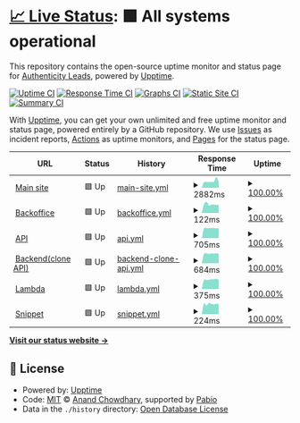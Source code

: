 # [📈 Live Status](https://status.authenticityleads.com): <!--live status--> **🟩 All systems operational**

This repository contains the open-source uptime monitor and status page for [Authenticity Leads](https://status.authenticityleads.com), powered by [Upptime](https://github.com/upptime/upptime).

[![Uptime CI](https://github.com/AuthenticityLeads/status-page/workflows/Uptime%20CI/badge.svg)](https://github.com/AuthenticityLeads/status-page/actions?query=workflow%3A%22Uptime+CI%22)
[![Response Time CI](https://github.com/AuthenticityLeads/status-page/workflows/Response%20Time%20CI/badge.svg)](https://github.com/AuthenticityLeads/status-page/actions?query=workflow%3A%22Response+Time+CI%22)
[![Graphs CI](https://github.com/AuthenticityLeads/status-page/workflows/Graphs%20CI/badge.svg)](https://github.com/AuthenticityLeads/status-page/actions?query=workflow%3A%22Graphs+CI%22)
[![Static Site CI](https://github.com/AuthenticityLeads/status-page/workflows/Static%20Site%20CI/badge.svg)](https://github.com/AuthenticityLeads/status-page/actions?query=workflow%3A%22Static+Site+CI%22)
[![Summary CI](https://github.com/AuthenticityLeads/status-page/workflows/Summary%20CI/badge.svg)](https://github.com/AuthenticityLeads/status-page/actions?query=workflow%3A%22Summary+CI%22)

With [Upptime](https://upptime.js.org), you can get your own unlimited and free uptime monitor and status page, powered entirely by a GitHub repository. We use [Issues](https://github.com/AuthenticityLeads/status-page/issues) as incident reports, [Actions](https://github.com/AuthenticityLeads/status-page/actions) as uptime monitors, and [Pages](https://status.authenticityleads.com) for the status page.

<!--start: status pages-->
<!-- This summary is generated by Upptime (https://github.com/upptime/upptime) -->
<!-- Do not edit this manually, your changes will be overwritten -->
<!-- prettier-ignore -->
| URL | Status | History | Response Time | Uptime |
| --- | ------ | ------- | ------------- | ------ |
| <img alt="" src="https://icons.duckduckgo.com/ip3/authenticityleads.com.ico" height="13"> [Main site](https://authenticityleads.com) | 🟩 Up | [main-site.yml](https://github.com/AuthenticityLeads/status-page/commits/HEAD/history/main-site.yml) | <details><summary><img alt="Response time graph" src="./graphs/main-site/response-time-week.png" height="20"> 2882ms</summary><br><a href="https://status.authenticityleads.com/history/main-site"><img alt="Response time 572" src="https://img.shields.io/endpoint?url=https%3A%2F%2Fraw.githubusercontent.com%2FAuthenticityLeads%2Fstatus-page%2FHEAD%2Fapi%2Fmain-site%2Fresponse-time.json"></a><br><a href="https://status.authenticityleads.com/history/main-site"><img alt="24-hour response time 2643" src="https://img.shields.io/endpoint?url=https%3A%2F%2Fraw.githubusercontent.com%2FAuthenticityLeads%2Fstatus-page%2FHEAD%2Fapi%2Fmain-site%2Fresponse-time-day.json"></a><br><a href="https://status.authenticityleads.com/history/main-site"><img alt="7-day response time 2882" src="https://img.shields.io/endpoint?url=https%3A%2F%2Fraw.githubusercontent.com%2FAuthenticityLeads%2Fstatus-page%2FHEAD%2Fapi%2Fmain-site%2Fresponse-time-week.json"></a><br><a href="https://status.authenticityleads.com/history/main-site"><img alt="30-day response time 2756" src="https://img.shields.io/endpoint?url=https%3A%2F%2Fraw.githubusercontent.com%2FAuthenticityLeads%2Fstatus-page%2FHEAD%2Fapi%2Fmain-site%2Fresponse-time-month.json"></a><br><a href="https://status.authenticityleads.com/history/main-site"><img alt="1-year response time 572" src="https://img.shields.io/endpoint?url=https%3A%2F%2Fraw.githubusercontent.com%2FAuthenticityLeads%2Fstatus-page%2FHEAD%2Fapi%2Fmain-site%2Fresponse-time-year.json"></a></details> | <details><summary><a href="https://status.authenticityleads.com/history/main-site">100.00%</a></summary><a href="https://status.authenticityleads.com/history/main-site"><img alt="All-time uptime 100.00%" src="https://img.shields.io/endpoint?url=https%3A%2F%2Fraw.githubusercontent.com%2FAuthenticityLeads%2Fstatus-page%2FHEAD%2Fapi%2Fmain-site%2Fuptime.json"></a><br><a href="https://status.authenticityleads.com/history/main-site"><img alt="24-hour uptime 100.00%" src="https://img.shields.io/endpoint?url=https%3A%2F%2Fraw.githubusercontent.com%2FAuthenticityLeads%2Fstatus-page%2FHEAD%2Fapi%2Fmain-site%2Fuptime-day.json"></a><br><a href="https://status.authenticityleads.com/history/main-site"><img alt="7-day uptime 100.00%" src="https://img.shields.io/endpoint?url=https%3A%2F%2Fraw.githubusercontent.com%2FAuthenticityLeads%2Fstatus-page%2FHEAD%2Fapi%2Fmain-site%2Fuptime-week.json"></a><br><a href="https://status.authenticityleads.com/history/main-site"><img alt="30-day uptime 100.00%" src="https://img.shields.io/endpoint?url=https%3A%2F%2Fraw.githubusercontent.com%2FAuthenticityLeads%2Fstatus-page%2FHEAD%2Fapi%2Fmain-site%2Fuptime-month.json"></a><br><a href="https://status.authenticityleads.com/history/main-site"><img alt="1-year uptime 100.00%" src="https://img.shields.io/endpoint?url=https%3A%2F%2Fraw.githubusercontent.com%2FAuthenticityLeads%2Fstatus-page%2FHEAD%2Fapi%2Fmain-site%2Fuptime-year.json"></a></details>
| <img alt="" src="https://icons.duckduckgo.com/ip3/app.authenticityleads.com.ico" height="13"> [Backoffice](https://app.authenticityleads.com/) | 🟩 Up | [backoffice.yml](https://github.com/AuthenticityLeads/status-page/commits/HEAD/history/backoffice.yml) | <details><summary><img alt="Response time graph" src="./graphs/backoffice/response-time-week.png" height="20"> 122ms</summary><br><a href="https://status.authenticityleads.com/history/backoffice"><img alt="Response time 227" src="https://img.shields.io/endpoint?url=https%3A%2F%2Fraw.githubusercontent.com%2FAuthenticityLeads%2Fstatus-page%2FHEAD%2Fapi%2Fbackoffice%2Fresponse-time.json"></a><br><a href="https://status.authenticityleads.com/history/backoffice"><img alt="24-hour response time 116" src="https://img.shields.io/endpoint?url=https%3A%2F%2Fraw.githubusercontent.com%2FAuthenticityLeads%2Fstatus-page%2FHEAD%2Fapi%2Fbackoffice%2Fresponse-time-day.json"></a><br><a href="https://status.authenticityleads.com/history/backoffice"><img alt="7-day response time 122" src="https://img.shields.io/endpoint?url=https%3A%2F%2Fraw.githubusercontent.com%2FAuthenticityLeads%2Fstatus-page%2FHEAD%2Fapi%2Fbackoffice%2Fresponse-time-week.json"></a><br><a href="https://status.authenticityleads.com/history/backoffice"><img alt="30-day response time 389" src="https://img.shields.io/endpoint?url=https%3A%2F%2Fraw.githubusercontent.com%2FAuthenticityLeads%2Fstatus-page%2FHEAD%2Fapi%2Fbackoffice%2Fresponse-time-month.json"></a><br><a href="https://status.authenticityleads.com/history/backoffice"><img alt="1-year response time 227" src="https://img.shields.io/endpoint?url=https%3A%2F%2Fraw.githubusercontent.com%2FAuthenticityLeads%2Fstatus-page%2FHEAD%2Fapi%2Fbackoffice%2Fresponse-time-year.json"></a></details> | <details><summary><a href="https://status.authenticityleads.com/history/backoffice">100.00%</a></summary><a href="https://status.authenticityleads.com/history/backoffice"><img alt="All-time uptime 100.00%" src="https://img.shields.io/endpoint?url=https%3A%2F%2Fraw.githubusercontent.com%2FAuthenticityLeads%2Fstatus-page%2FHEAD%2Fapi%2Fbackoffice%2Fuptime.json"></a><br><a href="https://status.authenticityleads.com/history/backoffice"><img alt="24-hour uptime 100.00%" src="https://img.shields.io/endpoint?url=https%3A%2F%2Fraw.githubusercontent.com%2FAuthenticityLeads%2Fstatus-page%2FHEAD%2Fapi%2Fbackoffice%2Fuptime-day.json"></a><br><a href="https://status.authenticityleads.com/history/backoffice"><img alt="7-day uptime 100.00%" src="https://img.shields.io/endpoint?url=https%3A%2F%2Fraw.githubusercontent.com%2FAuthenticityLeads%2Fstatus-page%2FHEAD%2Fapi%2Fbackoffice%2Fuptime-week.json"></a><br><a href="https://status.authenticityleads.com/history/backoffice"><img alt="30-day uptime 100.00%" src="https://img.shields.io/endpoint?url=https%3A%2F%2Fraw.githubusercontent.com%2FAuthenticityLeads%2Fstatus-page%2FHEAD%2Fapi%2Fbackoffice%2Fuptime-month.json"></a><br><a href="https://status.authenticityleads.com/history/backoffice"><img alt="1-year uptime 100.00%" src="https://img.shields.io/endpoint?url=https%3A%2F%2Fraw.githubusercontent.com%2FAuthenticityLeads%2Fstatus-page%2FHEAD%2Fapi%2Fbackoffice%2Fuptime-year.json"></a></details>
| <img alt="" src="https://icons.duckduckgo.com/ip3/authenticityleads.com.ico" height="13"> [API](https://api.authenticityleads.com) | 🟩 Up | [api.yml](https://github.com/AuthenticityLeads/status-page/commits/HEAD/history/api.yml) | <details><summary><img alt="Response time graph" src="./graphs/api/response-time-week.png" height="20"> 705ms</summary><br><a href="https://status.authenticityleads.com/history/api"><img alt="Response time 625" src="https://img.shields.io/endpoint?url=https%3A%2F%2Fraw.githubusercontent.com%2FAuthenticityLeads%2Fstatus-page%2FHEAD%2Fapi%2Fapi%2Fresponse-time.json"></a><br><a href="https://status.authenticityleads.com/history/api"><img alt="24-hour response time 704" src="https://img.shields.io/endpoint?url=https%3A%2F%2Fraw.githubusercontent.com%2FAuthenticityLeads%2Fstatus-page%2FHEAD%2Fapi%2Fapi%2Fresponse-time-day.json"></a><br><a href="https://status.authenticityleads.com/history/api"><img alt="7-day response time 705" src="https://img.shields.io/endpoint?url=https%3A%2F%2Fraw.githubusercontent.com%2FAuthenticityLeads%2Fstatus-page%2FHEAD%2Fapi%2Fapi%2Fresponse-time-week.json"></a><br><a href="https://status.authenticityleads.com/history/api"><img alt="30-day response time 701" src="https://img.shields.io/endpoint?url=https%3A%2F%2Fraw.githubusercontent.com%2FAuthenticityLeads%2Fstatus-page%2FHEAD%2Fapi%2Fapi%2Fresponse-time-month.json"></a><br><a href="https://status.authenticityleads.com/history/api"><img alt="1-year response time 625" src="https://img.shields.io/endpoint?url=https%3A%2F%2Fraw.githubusercontent.com%2FAuthenticityLeads%2Fstatus-page%2FHEAD%2Fapi%2Fapi%2Fresponse-time-year.json"></a></details> | <details><summary><a href="https://status.authenticityleads.com/history/api">100.00%</a></summary><a href="https://status.authenticityleads.com/history/api"><img alt="All-time uptime 100.00%" src="https://img.shields.io/endpoint?url=https%3A%2F%2Fraw.githubusercontent.com%2FAuthenticityLeads%2Fstatus-page%2FHEAD%2Fapi%2Fapi%2Fuptime.json"></a><br><a href="https://status.authenticityleads.com/history/api"><img alt="24-hour uptime 100.00%" src="https://img.shields.io/endpoint?url=https%3A%2F%2Fraw.githubusercontent.com%2FAuthenticityLeads%2Fstatus-page%2FHEAD%2Fapi%2Fapi%2Fuptime-day.json"></a><br><a href="https://status.authenticityleads.com/history/api"><img alt="7-day uptime 100.00%" src="https://img.shields.io/endpoint?url=https%3A%2F%2Fraw.githubusercontent.com%2FAuthenticityLeads%2Fstatus-page%2FHEAD%2Fapi%2Fapi%2Fuptime-week.json"></a><br><a href="https://status.authenticityleads.com/history/api"><img alt="30-day uptime 100.00%" src="https://img.shields.io/endpoint?url=https%3A%2F%2Fraw.githubusercontent.com%2FAuthenticityLeads%2Fstatus-page%2FHEAD%2Fapi%2Fapi%2Fuptime-month.json"></a><br><a href="https://status.authenticityleads.com/history/api"><img alt="1-year uptime 100.00%" src="https://img.shields.io/endpoint?url=https%3A%2F%2Fraw.githubusercontent.com%2FAuthenticityLeads%2Fstatus-page%2FHEAD%2Fapi%2Fapi%2Fuptime-year.json"></a></details>
| <img alt="" src="https://icons.duckduckgo.com/ip3/authenticityleads.com.ico" height="13"> [Backend(clone API)](https://backendprod.authenticityleads.com) | 🟩 Up | [backend-clone-api.yml](https://github.com/AuthenticityLeads/status-page/commits/HEAD/history/backend-clone-api.yml) | <details><summary><img alt="Response time graph" src="./graphs/backend-clone-api/response-time-week.png" height="20"> 684ms</summary><br><a href="https://status.authenticityleads.com/history/backend-clone-api"><img alt="Response time 624" src="https://img.shields.io/endpoint?url=https%3A%2F%2Fraw.githubusercontent.com%2FAuthenticityLeads%2Fstatus-page%2FHEAD%2Fapi%2Fbackend-clone-api%2Fresponse-time.json"></a><br><a href="https://status.authenticityleads.com/history/backend-clone-api"><img alt="24-hour response time 672" src="https://img.shields.io/endpoint?url=https%3A%2F%2Fraw.githubusercontent.com%2FAuthenticityLeads%2Fstatus-page%2FHEAD%2Fapi%2Fbackend-clone-api%2Fresponse-time-day.json"></a><br><a href="https://status.authenticityleads.com/history/backend-clone-api"><img alt="7-day response time 684" src="https://img.shields.io/endpoint?url=https%3A%2F%2Fraw.githubusercontent.com%2FAuthenticityLeads%2Fstatus-page%2FHEAD%2Fapi%2Fbackend-clone-api%2Fresponse-time-week.json"></a><br><a href="https://status.authenticityleads.com/history/backend-clone-api"><img alt="30-day response time 693" src="https://img.shields.io/endpoint?url=https%3A%2F%2Fraw.githubusercontent.com%2FAuthenticityLeads%2Fstatus-page%2FHEAD%2Fapi%2Fbackend-clone-api%2Fresponse-time-month.json"></a><br><a href="https://status.authenticityleads.com/history/backend-clone-api"><img alt="1-year response time 624" src="https://img.shields.io/endpoint?url=https%3A%2F%2Fraw.githubusercontent.com%2FAuthenticityLeads%2Fstatus-page%2FHEAD%2Fapi%2Fbackend-clone-api%2Fresponse-time-year.json"></a></details> | <details><summary><a href="https://status.authenticityleads.com/history/backend-clone-api">100.00%</a></summary><a href="https://status.authenticityleads.com/history/backend-clone-api"><img alt="All-time uptime 100.00%" src="https://img.shields.io/endpoint?url=https%3A%2F%2Fraw.githubusercontent.com%2FAuthenticityLeads%2Fstatus-page%2FHEAD%2Fapi%2Fbackend-clone-api%2Fuptime.json"></a><br><a href="https://status.authenticityleads.com/history/backend-clone-api"><img alt="24-hour uptime 100.00%" src="https://img.shields.io/endpoint?url=https%3A%2F%2Fraw.githubusercontent.com%2FAuthenticityLeads%2Fstatus-page%2FHEAD%2Fapi%2Fbackend-clone-api%2Fuptime-day.json"></a><br><a href="https://status.authenticityleads.com/history/backend-clone-api"><img alt="7-day uptime 100.00%" src="https://img.shields.io/endpoint?url=https%3A%2F%2Fraw.githubusercontent.com%2FAuthenticityLeads%2Fstatus-page%2FHEAD%2Fapi%2Fbackend-clone-api%2Fuptime-week.json"></a><br><a href="https://status.authenticityleads.com/history/backend-clone-api"><img alt="30-day uptime 100.00%" src="https://img.shields.io/endpoint?url=https%3A%2F%2Fraw.githubusercontent.com%2FAuthenticityLeads%2Fstatus-page%2FHEAD%2Fapi%2Fbackend-clone-api%2Fuptime-month.json"></a><br><a href="https://status.authenticityleads.com/history/backend-clone-api"><img alt="1-year uptime 100.00%" src="https://img.shields.io/endpoint?url=https%3A%2F%2Fraw.githubusercontent.com%2FAuthenticityLeads%2Fstatus-page%2FHEAD%2Fapi%2Fbackend-clone-api%2Fuptime-year.json"></a></details>
| <img alt="" src="https://icons.duckduckgo.com/ip3/authenticityleads.com.ico" height="13"> [Lambda](https://lambda-prod.authenticityleads.com) | 🟩 Up | [lambda.yml](https://github.com/AuthenticityLeads/status-page/commits/HEAD/history/lambda.yml) | <details><summary><img alt="Response time graph" src="./graphs/lambda/response-time-week.png" height="20"> 375ms</summary><br><a href="https://status.authenticityleads.com/history/lambda"><img alt="Response time 411" src="https://img.shields.io/endpoint?url=https%3A%2F%2Fraw.githubusercontent.com%2FAuthenticityLeads%2Fstatus-page%2FHEAD%2Fapi%2Flambda%2Fresponse-time.json"></a><br><a href="https://status.authenticityleads.com/history/lambda"><img alt="24-hour response time 362" src="https://img.shields.io/endpoint?url=https%3A%2F%2Fraw.githubusercontent.com%2FAuthenticityLeads%2Fstatus-page%2FHEAD%2Fapi%2Flambda%2Fresponse-time-day.json"></a><br><a href="https://status.authenticityleads.com/history/lambda"><img alt="7-day response time 375" src="https://img.shields.io/endpoint?url=https%3A%2F%2Fraw.githubusercontent.com%2FAuthenticityLeads%2Fstatus-page%2FHEAD%2Fapi%2Flambda%2Fresponse-time-week.json"></a><br><a href="https://status.authenticityleads.com/history/lambda"><img alt="30-day response time 374" src="https://img.shields.io/endpoint?url=https%3A%2F%2Fraw.githubusercontent.com%2FAuthenticityLeads%2Fstatus-page%2FHEAD%2Fapi%2Flambda%2Fresponse-time-month.json"></a><br><a href="https://status.authenticityleads.com/history/lambda"><img alt="1-year response time 411" src="https://img.shields.io/endpoint?url=https%3A%2F%2Fraw.githubusercontent.com%2FAuthenticityLeads%2Fstatus-page%2FHEAD%2Fapi%2Flambda%2Fresponse-time-year.json"></a></details> | <details><summary><a href="https://status.authenticityleads.com/history/lambda">100.00%</a></summary><a href="https://status.authenticityleads.com/history/lambda"><img alt="All-time uptime 100.00%" src="https://img.shields.io/endpoint?url=https%3A%2F%2Fraw.githubusercontent.com%2FAuthenticityLeads%2Fstatus-page%2FHEAD%2Fapi%2Flambda%2Fuptime.json"></a><br><a href="https://status.authenticityleads.com/history/lambda"><img alt="24-hour uptime 100.00%" src="https://img.shields.io/endpoint?url=https%3A%2F%2Fraw.githubusercontent.com%2FAuthenticityLeads%2Fstatus-page%2FHEAD%2Fapi%2Flambda%2Fuptime-day.json"></a><br><a href="https://status.authenticityleads.com/history/lambda"><img alt="7-day uptime 100.00%" src="https://img.shields.io/endpoint?url=https%3A%2F%2Fraw.githubusercontent.com%2FAuthenticityLeads%2Fstatus-page%2FHEAD%2Fapi%2Flambda%2Fuptime-week.json"></a><br><a href="https://status.authenticityleads.com/history/lambda"><img alt="30-day uptime 100.00%" src="https://img.shields.io/endpoint?url=https%3A%2F%2Fraw.githubusercontent.com%2FAuthenticityLeads%2Fstatus-page%2FHEAD%2Fapi%2Flambda%2Fuptime-month.json"></a><br><a href="https://status.authenticityleads.com/history/lambda"><img alt="1-year uptime 100.00%" src="https://img.shields.io/endpoint?url=https%3A%2F%2Fraw.githubusercontent.com%2FAuthenticityLeads%2Fstatus-page%2FHEAD%2Fapi%2Flambda%2Fuptime-year.json"></a></details>
| <img alt="" src="https://icons.duckduckgo.com/ip3/authenticityleads.com.ico" height="13"> [Snippet](https://code.authenticityleads.com/js/modules/Api.mjs) | 🟩 Up | [snippet.yml](https://github.com/AuthenticityLeads/status-page/commits/HEAD/history/snippet.yml) | <details><summary><img alt="Response time graph" src="./graphs/snippet/response-time-week.png" height="20"> 224ms</summary><br><a href="https://status.authenticityleads.com/history/snippet"><img alt="Response time 364" src="https://img.shields.io/endpoint?url=https%3A%2F%2Fraw.githubusercontent.com%2FAuthenticityLeads%2Fstatus-page%2FHEAD%2Fapi%2Fsnippet%2Fresponse-time.json"></a><br><a href="https://status.authenticityleads.com/history/snippet"><img alt="24-hour response time 220" src="https://img.shields.io/endpoint?url=https%3A%2F%2Fraw.githubusercontent.com%2FAuthenticityLeads%2Fstatus-page%2FHEAD%2Fapi%2Fsnippet%2Fresponse-time-day.json"></a><br><a href="https://status.authenticityleads.com/history/snippet"><img alt="7-day response time 224" src="https://img.shields.io/endpoint?url=https%3A%2F%2Fraw.githubusercontent.com%2FAuthenticityLeads%2Fstatus-page%2FHEAD%2Fapi%2Fsnippet%2Fresponse-time-week.json"></a><br><a href="https://status.authenticityleads.com/history/snippet"><img alt="30-day response time 225" src="https://img.shields.io/endpoint?url=https%3A%2F%2Fraw.githubusercontent.com%2FAuthenticityLeads%2Fstatus-page%2FHEAD%2Fapi%2Fsnippet%2Fresponse-time-month.json"></a><br><a href="https://status.authenticityleads.com/history/snippet"><img alt="1-year response time 364" src="https://img.shields.io/endpoint?url=https%3A%2F%2Fraw.githubusercontent.com%2FAuthenticityLeads%2Fstatus-page%2FHEAD%2Fapi%2Fsnippet%2Fresponse-time-year.json"></a></details> | <details><summary><a href="https://status.authenticityleads.com/history/snippet">100.00%</a></summary><a href="https://status.authenticityleads.com/history/snippet"><img alt="All-time uptime 99.99%" src="https://img.shields.io/endpoint?url=https%3A%2F%2Fraw.githubusercontent.com%2FAuthenticityLeads%2Fstatus-page%2FHEAD%2Fapi%2Fsnippet%2Fuptime.json"></a><br><a href="https://status.authenticityleads.com/history/snippet"><img alt="24-hour uptime 100.00%" src="https://img.shields.io/endpoint?url=https%3A%2F%2Fraw.githubusercontent.com%2FAuthenticityLeads%2Fstatus-page%2FHEAD%2Fapi%2Fsnippet%2Fuptime-day.json"></a><br><a href="https://status.authenticityleads.com/history/snippet"><img alt="7-day uptime 100.00%" src="https://img.shields.io/endpoint?url=https%3A%2F%2Fraw.githubusercontent.com%2FAuthenticityLeads%2Fstatus-page%2FHEAD%2Fapi%2Fsnippet%2Fuptime-week.json"></a><br><a href="https://status.authenticityleads.com/history/snippet"><img alt="30-day uptime 100.00%" src="https://img.shields.io/endpoint?url=https%3A%2F%2Fraw.githubusercontent.com%2FAuthenticityLeads%2Fstatus-page%2FHEAD%2Fapi%2Fsnippet%2Fuptime-month.json"></a><br><a href="https://status.authenticityleads.com/history/snippet"><img alt="1-year uptime 99.99%" src="https://img.shields.io/endpoint?url=https%3A%2F%2Fraw.githubusercontent.com%2FAuthenticityLeads%2Fstatus-page%2FHEAD%2Fapi%2Fsnippet%2Fuptime-year.json"></a></details>

<!--end: status pages-->

[**Visit our status website →**](https://status.authenticityleads.com)

## 📄 License

- Powered by: [Upptime](https://github.com/upptime/upptime)
- Code: [MIT](./LICENSE) © [Anand Chowdhary](https://anandchowdhary.com), supported by [Pabio](https://pabio.com)
- Data in the `./history` directory: [Open Database License](https://opendatacommons.org/licenses/odbl/1-0/)
